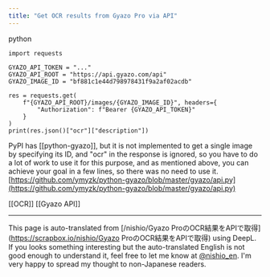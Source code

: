 ```yaml
---
title: "Get OCR results from Gyazo Pro via API"
---
```


python

```
import requests

GYAZO_API_TOKEN = "..."
GYAZO_API_ROOT = "https://api.gyazo.com/api"
GYAZO_IMAGE_ID = "bf881c1e44d798978431f9a2af02acdb"

res = requests.get(
    f"{GYAZO_API_ROOT}/images/{GYAZO_IMAGE_ID}", headers={
        "Authorization": f"Bearer {GYAZO_API_TOKEN}"
    }
)
print(res.json()["ocr"]["description"])
```


PyPI has [[python-gyazo]], but it is not implemented to get a single image by specifying its ID, and "ocr" in the response is ignored, so you have to do a lot of work to use it for this purpose, and as mentioned above, you can achieve your goal in a few lines, so there was no need to use it.
[https://github.com/ymyzk/python-gyazo/blob/master/gyazo/api.py](https://github.com/ymyzk/python-gyazo/blob/master/gyazo/api.py)

[[OCR]]
[[Gyazo API]]

---
This page is auto-translated from [/nishio/Gyazo ProのOCR結果をAPIで取得](https://scrapbox.io/nishio/Gyazo ProのOCR結果をAPIで取得) using DeepL. If you looks something interesting but the auto-translated English is not good enough to understand it, feel free to let me know at [@nishio_en](https://twitter.com/nishio_en). I'm very happy to spread my thought to non-Japanese readers.